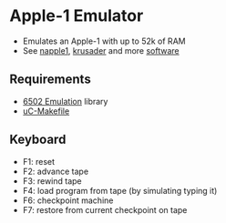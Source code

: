 Apple-1 Emulator
================
- Emulates an Apple-1 with up to 52k of RAM
- See [napple1](https://github.com/nobuh/napple1),
[krusader](http://school.anhb.uwa.edu.au/personalpages/kwessen/apple1/Krusader.htm)
and more [software](http://www.willegal.net/appleii/apple1-software.htm)

Requirements
------------
- [6502 Emulation](https://github.com/jscrane/r65emu) library
- [uC-Makefile](https://github.com/jscrane/uC-Makefile)

Keyboard
--------
- F1: reset
- F2: advance tape
- F3: rewind tape
- F4: load program from tape (by simulating typing it)
- F6: checkpoint machine
- F7: restore from current checkpoint on tape
